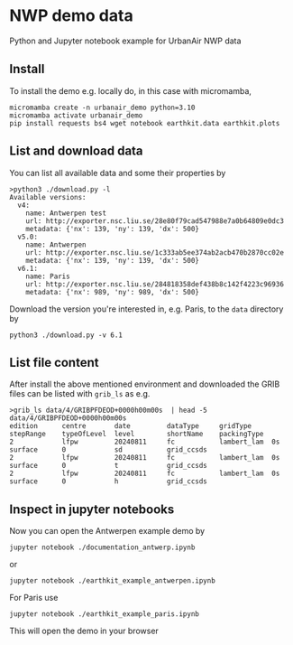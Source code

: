 # NWP demo data
Python and Jupyter notebook example for UrbanAir NWP data

## Install

To install the demo e.g. locally do, in this case with micromamba,

```
micromamba create -n urbanair_demo python=3.10 
micromamba activate urbanair_demo
pip install requests bs4 wget notebook earthkit.data earthkit.plots
```

## List and download data
You can list all available data and some their properties by
```
>python3 ./download.py -l
Available versions:
  v4:
    name: Antwerpen test
    url: http://exporter.nsc.liu.se/28e80f79cad547988e7a0b64809e0dc3
    metadata: {'nx': 139, 'ny': 139, 'dx': 500}
  v5.0:
    name: Antwerpen
    url: http://exporter.nsc.liu.se/1c333ab5ee374ab2acb470b2870cc02e
    metadata: {'nx': 139, 'ny': 139, 'dx': 500}
  v6.1:
    name: Paris
    url: http://exporter.nsc.liu.se/284818358def438b8c142f4223c96936
    metadata: {'nx': 989, 'ny': 989, 'dx': 500}
```
Download the version you're interested in, e.g. Paris, to the `data` directory by
```
python3 ./download.py -v 6.1
```

## List file content
After install the above mentioned environment and downloaded the GRIB files can be listed with `grib_ls` as e.g.

```
>grib_ls data/4/GRIBPFDEOD+0000h00m00s  | head -5
data/4/GRIBPFDEOD+0000h00m00s
edition      centre       date         dataType     gridType     stepRange    typeOfLevel  level        shortName    packingType  
2            lfpw         20240811     fc           lambert_lam  0s           surface      0            sd           grid_ccsds  
2            lfpw         20240811     fc           lambert_lam  0s           surface      0            t            grid_ccsds  
2            lfpw         20240811     fc           lambert_lam  0s           surface      0            h            grid_ccsds  
```

## Inspect in jupyter notebooks
Now you can open the Antwerpen example demo by
```
jupyter notebook ./documentation_antwerp.ipynb
```
or
```
jupyter notebook ./earthkit_example_antwerpen.ipynb
```
For Paris use
```
jupyter notebook ./earthkit_example_paris.ipynb
```

This will open the demo in your browser
